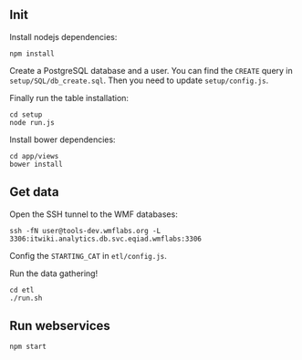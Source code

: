 ## Init
Install nodejs dependencies:
```
npm install
```

Create a PostgreSQL database and a user. You can find the `CREATE` query in
`setup/SQL/db_create.sql`. Then you need to update `setup/config.js`.

Finally run the table installation:
```
cd setup
node run.js
```

Install bower dependencies:
```
cd app/views
bower install
```

## Get data
Open the SSH tunnel to the WMF databases:
```
ssh -fN user@tools-dev.wmflabs.org -L 3306:itwiki.analytics.db.svc.eqiad.wmflabs:3306
```

Config the `STARTING_CAT` in `etl/config.js`.

Run the data gathering!
```
cd etl
./run.sh
```

## Run webservices
```
npm start
```

